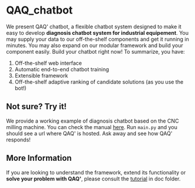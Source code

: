# QAQ_chatbot

We present QAQ' chatbot, a flexible chatbot system designed to make it easy to develop **diagnosis chatbot system for industrial equipement**. You may supply your data to our off-the-shelf components and get it running in minutes. You may also expand on our modular framework and build your component easily. Build your chatbot right now! To summarize, you have:

1. Off-the-shelf web interface
2. Automatic end-to-end chatbot training
3. Extensible framework
4. Off-the-shelf adaptive ranking of candidate solutions (as you use the bot!)

## Not sure? Try it!

We provide a working example of diagnosis chatbot based on the CNC milling machine. You can check the manual [here](doc/cnc_machine_troubleshooting_1.pdf). Run `main.py` and you should see a url where QAQ' is hosted. Ask away and see how QAQ' responds!

## More Information

If you are looking to understand the framework, extend its functionality or **solve your problem with QAQ'**, please consult the [tutorial](doc/tutorial.md) in doc folder.
